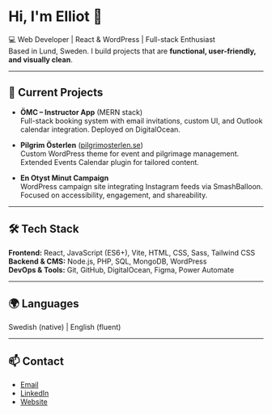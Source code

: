<!--
**Ellia00/Ellia00** is a ✨ _special_ ✨ repository because its `README.md` (this file) appears on your GitHub profile.

Here are some ideas to get you started:

- 🔭 I’m currently working on ...
- 🌱 I’m currently learning ...
- 👯 I’m looking to collaborate on ...
- 🤔 I’m looking for help with ...
- 💬 Ask me about ...
- 📫 How to reach me: ...
- 😄 Pronouns: ...
- ⚡ Fun fact: ...
-->


# Hi, I'm Elliot 👋

💻 Web Developer | React & WordPress | Full-stack Enthusiast  
Based in Lund, Sweden. I build projects that are **functional, user-friendly, and visually clean**.

---

## 🔭 Current Projects
- **ÖMC – Instructor App** (MERN stack)  
  Full-stack booking system with email invitations, custom UI, and Outlook calendar integration. Deployed on DigitalOcean.  

- **Pilgrim Österlen** ([pilgrimosterlen.se](https://pilgrimosterlen.se))  
  Custom WordPress theme for event and pilgrimage management. Extended Events Calendar plugin for tailored content.  

- **En Otyst Minut Campaign**  
  WordPress campaign site integrating Instagram feeds via SmashBalloon. Focused on accessibility, engagement, and shareability.

---

## 🛠️ Tech Stack
**Frontend:** React, JavaScript (ES6+), Vite, HTML, CSS, Sass, Tailwind CSS  
**Backend & CMS:** Node.js, PHP, SQL, MongoDB, WordPress  
**DevOps & Tools:** Git, GitHub, DigitalOcean, Figma, Power Automate  

---

## 🌍 Languages
Swedish (native) | English (fluent)

---

## 📫 Contact
- [Email](mailto:elliotborgkvist@gmail.com)  
- [LinkedIn](https://www.linkedin.com/in/elliot-borgkvist)  
- [Website](http://elliotborgkvist.com)



<!-- ![Elliot's GitHub stats](https://github-readme-stats.vercel.app/api?username=Ellia00&show_icons=true&theme=radical)
